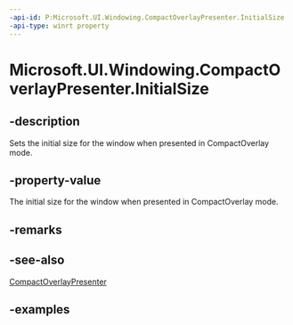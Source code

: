 ```yaml
---
-api-id: P:Microsoft.UI.Windowing.CompactOverlayPresenter.InitialSize
-api-type: winrt property
---
```


# Microsoft.UI.Windowing.CompactOverlayPresenter.InitialSize

<!--
public Microsoft.UI.Windowing.CompactOverlaySize InitialSize { get; set; }
-->

## -description

Sets the initial size for the window when presented in CompactOverlay mode.

## -property-value

The initial size for the window when presented in CompactOverlay mode.

## -remarks

## -see-also

[CompactOverlayPresenter](compactoverlaypresenter.md)

## -examples
